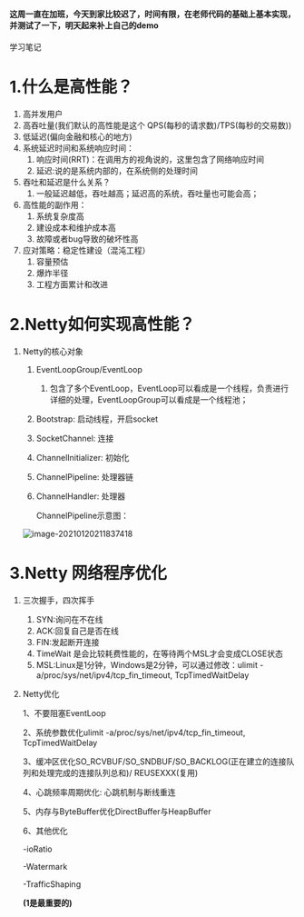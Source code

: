 #### 这周一直在加班，今天到家比较迟了，时间有限，在老师代码的基础上基本实现，并测试了一下，明天起来补上自己的demo

学习笔记

# 1.什么是高性能？

1. 高并发用户
2. 高吞吐量(我们默认的高性能是这个 QPS(每秒的请求数)/TPS(每秒的交易数))
3. 低延迟(偏向金融和核心的地方)
4. 系统延迟时间和系统响应时间：
   1. 响应时间(RRT)：在调用方的视角说的，这里包含了网络响应时间
   2. 延迟:说的是系统内部的，在系统侧的处理时间
5. 吞吐和延迟是什么关系？
   1. 一般延迟越低，吞吐越高；延迟高的系统，吞吐量也可能会高；
6. 高性能的副作用：
   1. 系统复杂度高
   2. 建设成本和维护成本高
   3. 故障或者bug导致的破坏性高
7. 应对策略：稳定性建设（混沌工程）
   1. 容量预估
   2. 爆炸半径
   3. 工程方面累计和改进

# 2.Netty如何实现高性能？

1. Netty的核心对象

   1. EventLoopGroup/EventLoop

      1. 包含了多个EventLoop，EventLoop可以看成是一个线程，负责进行详细的处理，EventLoopGroup可以看成是一个线程池；

   2. Bootstrap: 启动线程，开启socket

   3. SocketChannel: 连接

   4. ChannelInitializer: 初始化

   5. ChannelPipeline: 处理器链

   6. ChannelHandler: 处理器

      ChannelPipeline示意图：

   ![image-20210120211837418](C:\Users\shitiancheng\AppData\Roaming\Typora\typora-user-images\image-20210120211837418.png)

# 3.Netty 网络程序优化

1. 三次握手，四次挥手

   1. SYN:询问在不在线
   2. ACK:回复自己是否在线
   3. FIN:发起断开连接
   4. TimeWait 是会比较耗费性能的，在等待两个MSL才会变成CLOSE状态
   5. MSL:Linux是1分钟，Windows是2分钟，可以通过修改：ulimit -a/proc/sys/net/ipv4/tcp_fin_timeout, TcpTimedWaitDelay

2. Netty优化

   1、不要阻塞EventLoop

   2、系统参数优化ulimit -a/proc/sys/net/ipv4/tcp_fin_timeout, TcpTimedWaitDelay

   3、缓冲区优化SO_RCVBUF/SO_SNDBUF/SO_BACKLOG(正在建立的连接队列和处理完成的连接队列总和)/ REUSEXXX(复用)

   4、心跳频率周期优化: 心跳机制与断线重连

   5、内存与ByteBuffer优化DirectBuffer与HeapBuffer

   6、其他优化

   -ioRatio

   -Watermark

   -TrafficShaping

   **(1是最重要的)**



